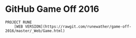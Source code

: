 # GitHub Game Off 2016
	PROJECT RUNE
		[WEB VERSION](https://rawgit.com/runewather/game-off-2016/master/_Web/Game.html)
	

